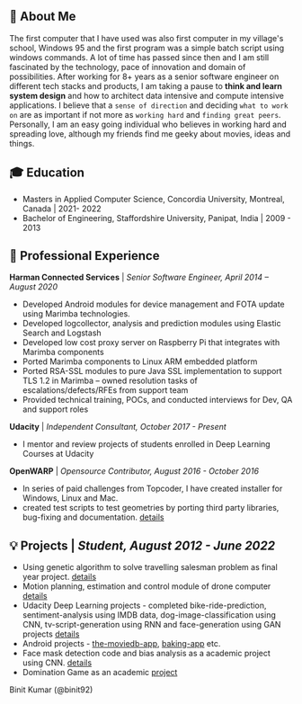 ## :monkey: About Me

The first computer that I have used was also first computer in my village's school, Windows 95 and the first program was a simple batch script using windows commands. A lot of time has passed since then and I am still fascinated by the technology, pace of innovation and domain of possibilities. After working for 8+ years as a senior software engineer on different tech stacks and products, I am taking a pause to **think and learn system design** and how to architect data intensive and compute intensive applications. I believe that a `sense of direction` and deciding `what to work on` are as important if not more as `working hard` and `finding great peers`. Personally, I am an easy going individual who believes in working hard and spreading love, although my friends find me geeky about movies, ideas and things.

## :mortar_board: Education
+ Masters in Applied Computer Science, Concordia University, Montreal, Canada | 2021- 2022
+ Bachelor of Engineering, Staffordshire University, Panipat, India | 2009 - 2013 


## :scroll: Professional Experience 

**Harman Connected Services**     |     *Senior Software Engineer, April 2014 – August 2020*
+ Developed Android modules for device management and FOTA update using Marimba technologies.
+ Developed logcollector, analysis and prediction modules using Elastic Search and Logstash
+ Developed low cost proxy server on Raspberry Pi that integrates with Marimba components
+ Ported Marimba components to Linux ARM embedded platform
+ Ported RSA-SSL modules to pure Java SSL implementation to support TLS 1.2 in Marimba – owned resolution tasks of escalations/defects/RFEs from support team
+ Provided technical training, POCs, and conducted interviews for Dev, QA and support roles

**Udacity**  | *Independent Consultant, October 2017 - Present*
+ I mentor and review projects of students enrolled in Deep Learning Courses at Udacity

**OpenWARP** | *Opensource Contributor, August 2016 - October 2016*
+ In series of paid challenges from Topcoder, I have created installer for Windows, Linux and Mac.
+ created test scripts to test geometries by porting third party libraries, bug-fixing and documentation. [details](https://github.com/binit92/OpenWARP)

## :bulb: Projects | *Student, August 2012 - June 2022*
+ Using genetic algorithm to solve travelling salesman problem as final year project. [details](https://github.com/binit92/Beacon) 
+ Motion planning, estimation and control module of drone computer [details](https://github.com/binit92/FlyingCarNanodegree)
+ Udacity Deep Learning projects - completed bike-ride-prediction, sentiment-analysis using IMDB data, dog-image-classification using CNN, tv-script-generation using RNN and face-generation using GAN projects [details](https://github.com/binit92/DeepLearningCodes)
+ Android projects -  [the-moviedb-app](https://github.com/binit92/AndroidNanodegree), [baking-app](https://github.com/binit92/BakingApp) etc.
+ Face mask detection code and bias analysis as a academic project using CNN. [details](https://github.com/binit92/project-aai)
+ Domination Game as an academic [project](https://github.com/Garg-Ritika/Domination_Game_Team11) 


Binit Kumar (@binit92)
